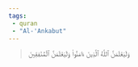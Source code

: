 ```yaml
---
tags: 
 - quran 
 - "Al-'Ankabut"
---
```


> وَلَيَعۡلَمَنَّ ٱللَّهُ ٱلَّذِينَ ءَامَنُواْ وَلَيَعۡلَمَنَّ ٱلۡمُنَٰفِقِينَ
